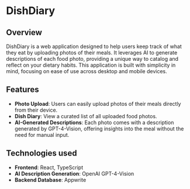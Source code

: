 # DishDiary

## Overview

DishDiary is a web application designed to help users keep track of what they eat by uploading photos of their meals. It leverages AI to generate descriptions of each food photo, providing a unique way to catalog and reflect on your dietary habits. This application is built with simplicity in mind, focusing on ease of use across desktop and mobile devices.

## Features

- **Photo Upload**: Users can easily upload photos of their meals directly from their device.
- **Dish Diary**: View a curated list of all uploaded food photos.
- **AI-Generated Descriptions**: Each photo comes with a description generated by GPT-4-Vision, offering insights into the meal without the need for manual input.

## Technologies used
- **Frontend**: React, TypeScript
- **AI Description Generation**: OpenAI GPT-4-Vision
- **Backend Database**: Appwrite
